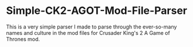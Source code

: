 # Simple-CK2-AGOT-Mod-File-Parser
This is a very simple parser I made to parse through the ever-so-many names and culture in the mod files for Crusader King's 2 A Game of Thrones mod.
